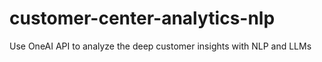 # customer-center-analytics-nlp
Use OneAI API to analyze the deep customer insights with NLP and LLMs
